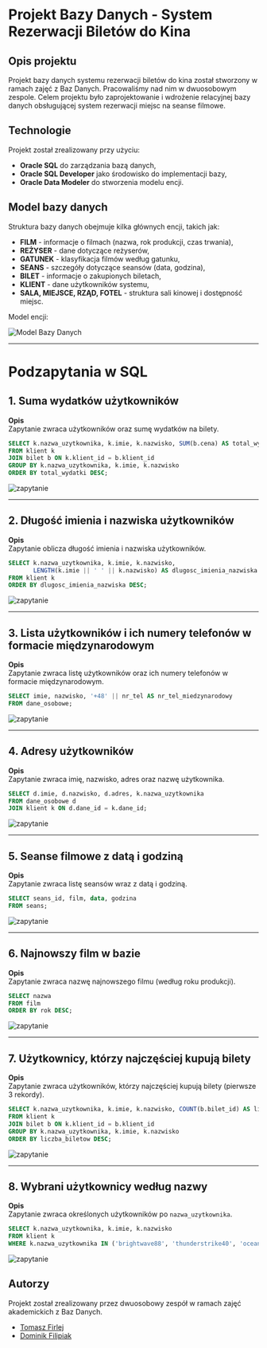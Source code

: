 # Projekt Bazy Danych - System Rezerwacji Biletów do Kina

## Opis projektu
Projekt bazy danych systemu rezerwacji biletów do kina został stworzony w ramach zajęć z Baz Danych. Pracowaliśmy nad nim w dwuosobowym zespole. Celem projektu było zaprojektowanie i wdrożenie relacyjnej bazy danych obsługującej system rezerwacji miejsc na seanse filmowe.

## Technologie
Projekt został zrealizowany przy użyciu:
- **Oracle SQL** do zarządzania bazą danych,
- **Oracle SQL Developer** jako środowisko do implementacji bazy,
- **Oracle Data Modeler** do stworzenia modelu encji.

## Model bazy danych
Struktura bazy danych obejmuje kilka głównych encji, takich jak:
- **FILM** - informacje o filmach (nazwa, rok produkcji, czas trwania),
- **REŻYSER** - dane dotyczące reżyserów,
- **GATUNEK** - klasyfikacja filmów według gatunku,
- **SEANS** - szczegóły dotyczące seansów (data, godzina),
- **BILET** - informacje o zakupionych biletach,
- **KLIENT** - dane użytkowników systemu,
- **SALA, MIEJSCE, RZĄD, FOTEL** - struktura sali kinowej i dostępność miejsc.

Model encji:

![Model Bazy Danych](kino_encje.png)

---

# Podzapytania w SQL

## 1. Suma wydatków użytkowników

**Opis**  
Zapytanie zwraca użytkowników oraz sumę wydatków na bilety.

```sql
SELECT k.nazwa_uzytkownika, k.imie, k.nazwisko, SUM(b.cena) AS total_wydatki
FROM klient k
JOIN bilet b ON k.klient_id = b.klient_id
GROUP BY k.nazwa_uzytkownika, k.imie, k.nazwisko
ORDER BY total_wydatki DESC;
```

![zapytanie](zapytanie_1.png)

---

## 2. Długość imienia i nazwiska użytkowników

**Opis**  
Zapytanie oblicza długość imienia i nazwiska użytkowników.

```sql
SELECT k.nazwa_uzytkownika, k.imie, k.nazwisko, 
       LENGTH(k.imie || ' ' || k.nazwisko) AS dlugosc_imienia_nazwiska
FROM klient k
ORDER BY dlugosc_imienia_nazwiska DESC;
```

![zapytanie](zapytanie_2.png)

---

## 3. Lista użytkowników i ich numery telefonów w formacie międzynarodowym

**Opis**  
Zapytanie zwraca listę użytkowników oraz ich numery telefonów w formacie międzynarodowym.

```sql
SELECT imie, nazwisko, '+48' || nr_tel AS nr_tel_miedzynarodowy
FROM dane_osobowe;
```

![zapytanie](zapytanie_3.png)

---

## 4. Adresy użytkowników

**Opis**  
Zapytanie zwraca imię, nazwisko, adres oraz nazwę użytkownika.

```sql
SELECT d.imie, d.nazwisko, d.adres, k.nazwa_uzytkownika
FROM dane_osobowe d
JOIN klient k ON d.dane_id = k.dane_id;
```

![zapytanie](zapytanie_4.png)

---

## 5. Seanse filmowe z datą i godziną

**Opis**  
Zapytanie zwraca listę seansów wraz z datą i godziną.

```sql
SELECT seans_id, film, data, godzina
FROM seans;
```

![zapytanie](zapytanie_5.png)

---

## 6. Najnowszy film w bazie

**Opis**  
Zapytanie zwraca nazwę najnowszego filmu (według roku produkcji).

```sql
SELECT nazwa
FROM film
ORDER BY rok DESC;
```

![zapytanie](zapytanie_6.png)

---

## 7. Użytkownicy, którzy najczęściej kupują bilety

**Opis**  
Zapytanie zwraca użytkowników, którzy najczęściej kupują bilety (pierwsze 3 rekordy).

```sql
SELECT k.nazwa_uzytkownika, k.imie, k.nazwisko, COUNT(b.bilet_id) AS liczba_biletow
FROM klient k
JOIN bilet b ON k.klient_id = b.klient_id
GROUP BY k.nazwa_uzytkownika, k.imie, k.nazwisko
ORDER BY liczba_biletow DESC;
```

![zapytanie](zapytanie_7.png)

---

## 8. Wybrani użytkownicy według nazwy

**Opis**  
Zapytanie zwraca określonych użytkowników po `nazwa_uzytkownika`.

```sql
SELECT k.nazwa_uzytkownika, k.imie, k.nazwisko
FROM klient k
WHERE k.nazwa_uzytkownika IN ('brightwave88', 'thunderstrike40', 'oceanbreeze34');
```

![zapytanie](zapytanie_8.png)


## Autorzy
Projekt został zrealizowany przez dwuosobowy zespół w ramach zajęć akademickich z Baz Danych.

- [Tomasz Firlej](https://github.com/toniemasz)
- [Dominik Filipiak](https://github.com/Dominik-Filipiak)
